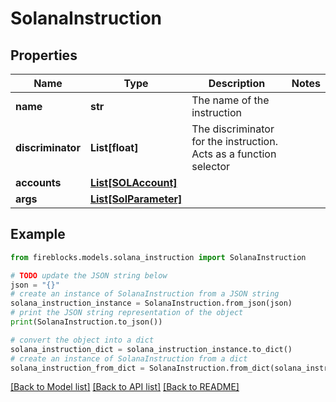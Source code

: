 # SolanaInstruction


## Properties

Name | Type | Description | Notes
------------ | ------------- | ------------- | -------------
**name** | **str** | The name of the instruction | 
**discriminator** | **List[float]** | The discriminator for the instruction. Acts as a function selector | 
**accounts** | [**List[SOLAccount]**](SOLAccount.md) |  | 
**args** | [**List[SolParameter]**](SolParameter.md) |  | 

## Example

```python
from fireblocks.models.solana_instruction import SolanaInstruction

# TODO update the JSON string below
json = "{}"
# create an instance of SolanaInstruction from a JSON string
solana_instruction_instance = SolanaInstruction.from_json(json)
# print the JSON string representation of the object
print(SolanaInstruction.to_json())

# convert the object into a dict
solana_instruction_dict = solana_instruction_instance.to_dict()
# create an instance of SolanaInstruction from a dict
solana_instruction_from_dict = SolanaInstruction.from_dict(solana_instruction_dict)
```
[[Back to Model list]](../README.md#documentation-for-models) [[Back to API list]](../README.md#documentation-for-api-endpoints) [[Back to README]](../README.md)



